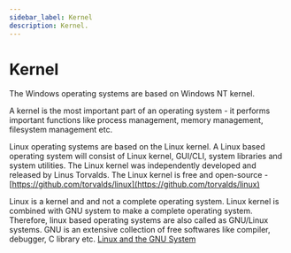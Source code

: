 ```yaml
---
sidebar_label: Kernel
description: Kernel.
---
```


# Kernel

The Windows operating systems are based on Windows NT kernel.

A kernel is the most important part of an operating system - it performs important functions like process management, memory management, filesystem management etc.

Linux operating systems are based on the Linux kernel. A Linux based operating system will consist of Linux kernel, GUI/CLI, system libraries and system utilities. The Linux kernel was independently developed and released by Linus Torvalds. The Linux kernel is free and open-source - [https://github.com/torvalds/linux](https://github.com/torvalds/linux)

Linux is a kernel and and not a complete operating system. Linux kernel is combined with GNU system to make a complete operating system. Therefore, linux based operating systems are also called as GNU/Linux systems. GNU is an extensive collection of free softwares like compiler, debugger, C library etc. [Linux and the GNU System](https://www.gnu.org/gnu/linux-and-gnu.en.html)